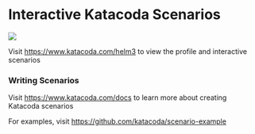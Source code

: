 # Interactive Katacoda Scenarios

[![](http://shields.katacoda.com/katacoda/cypggs/count.svg)](https://www.katacoda.com/cypggs "Get your profile on Katacoda.com")

Visit https://www.katacoda.com/helm3 to view the profile and interactive scenarios

### Writing Scenarios
Visit https://www.katacoda.com/docs to learn more about creating Katacoda scenarios

For examples, visit https://github.com/katacoda/scenario-example
